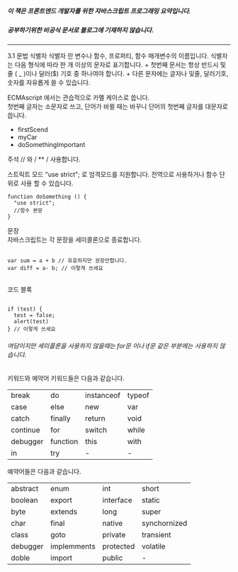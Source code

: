 ##### 이 책은 프론트엔드 개발자를 위한 자바스크립트 프로그래밍 요약입니다.
##### 공부하기위한 비공식 문서로 블로그에 기재하지 않습니다.
<hr>
3.1 문법
식별자
식별자 란 변수나 함수, 프로퍼티, 함수 매개변수의 이름입니다. 식별자는 다음 형식에 따라 한 개 이상의 문자로 표기합니다.
+ 첫번째 문서는 항상 반드시 및줄 ( _ )이나 달러($) 기호 중 하나여야 합니다.
+ 다른 문자에는 글자나 및줄, 달러기호, 숫자를 자유롭게 쓸 수 있습니다.

ECMAscript 에서는 관습적으로 카멜 케이스로 씁니다.  
첫번째 글자는 소문자로 쓰고, 단어가 바뀔 때는 바꾸니 단어의 첫번째 글자를 대문자로 씁니다.  
+ firstScend
+ myCar
+ doSomethingImportant

주석
// 와 / ** / 사용합니다.

스트릭트 모드
"use strict"; 로 엄격모드를 지원합니다. 전역으로 사용하거나 함수 단위로 사용 할 수 있습니다.
<pre>
<code>function doSomething () {
  "use strict";
  //함수 본문
}</code>
</pre>

문장  
자바스크립트는 각 문장을 세미콜론으로 종료합니다.
<pre>
<code>
var sum = a + b // 유효하지만 권장안합니다.
var diff = a- b; // 이렇게 쓰세요
</code>
</pre>
코드 블록
<pre><code>
if (test) {
  test = false;
  alert(test)
} // 이렇게 쓰세요
</code></pre>
###### 여담이지만 세미콜론을 사용하지 않을때는 for문 이나 if문 같은 부분에는 사용하지 않습니다.

키워드와 예약어
키워드들은 다음과 같습니다.   
<table>
    <tr>
    <td>break</td>
    <td>do</td>
    <td>instanceof</td>
    <td>typeof</td>

  </tr>
  <tr>
  <td>case</td>
  <td>else</td>
  <td>new</td>
  <td>var</td>
</tr>
<tr>
<td>catch</td>
<td>finally</td>
<td>return</td>
<td>void</td>
</tr>
<tr>
<td>continue</td>
<td>for</td>
<td>switch</td>
<td>while</td>
</tr>
<tr>
<td>debugger</td>
<td>function</td>
<td>this</td>
<td>with</td>
</tr>
<tr>
<td>in</td>
<td>try</td>
<td>-</td>
<td>-</td>
</tr>
</table>
예약어들은 다음과 같습니다.
<table>
    <tr>
    <td>abstract</td>
    <td>enum</td>
    <td>int</td>
    <td>short</td>
  </tr>
  <tr>
  <td>boolean</td>
  <td>export</td>
  <td>interface</td>
  <td>static</td>
</tr>
<tr>
<td>byte</td>
<td>extends</td>
<td>long</td>
<td>super</td>
</tr>
<tr>
<td>char</td>
<td>final</td>
<td>native</td>
<td>synchornized</td>
</tr>
<tr>
<td>class</td>
<td>goto</td>
<td>private</td>
<td>transient</td>
</tr>
<tr>
<td>debugger</td>
<td>implemments</td>
<td>protected</td>
<td>volatile</td>
</tr>
<tr>
<td>doble</td>
<td>import</td>
<td>public</td>
<td>-</td>
</tr>
  </table>
